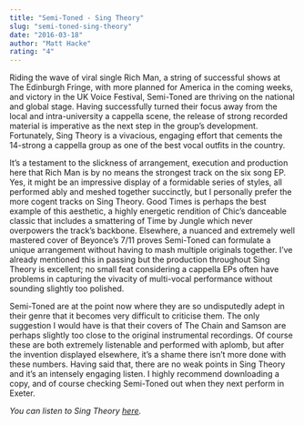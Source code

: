 ```yaml
---
title: "Semi-Toned - Sing Theory"
slug: "semi-toned-sing-theory"
date: "2016-03-18"
author: "Matt Hacke"
rating: "4"
---
```


Riding the wave of viral single Rich Man, a string of successful shows at The Edinburgh Fringe, with more planned for America in the coming weeks, and victory in the UK Voice Festival, Semi-Toned are thriving on the national and global stage. Having successfully turned their focus away from the local and intra-university a cappella scene, the release of strong recorded material is imperative as the next step in the group’s development. Fortunately, Sing Theory is a vivacious, engaging effort that cements the 14-strong a cappella group as one of the best vocal outfits in the country.

It’s a testament to the slickness of arrangement, execution and production here that Rich Man is by no means the strongest track on the six song EP. Yes, it might be an impressive display of a formidable series of styles, all performed ably and meshed together succinctly, but I personally prefer the more cogent tracks on Sing Theory. Good Times is perhaps the best example of this aesthetic, a highly energetic rendition of Chic’s danceable classic that includes a smattering of Time by Jungle which never overpowers the track’s backbone. Elsewhere, a nuanced and extremely well mastered cover of Beyonce’s 7/11 proves Semi-Toned can formulate a unique arrangement without having to mash multiple originals together. I’ve already mentioned this in passing but the production throughout Sing Theory is excellent; no small feat considering a cappella EPs often have problems in capturing the vivacity of multi-vocal performance without sounding slightly too polished.

Semi-Toned are at the point now where they are so undisputedly adept in their genre that it becomes very difficult to criticise them. The only suggestion I would have is that their covers of The Chain and Samson are perhaps slightly too close to the original instrumental recordings. Of course these are both extremely listenable and performed with aplomb, but after the invention displayed elsewhere, it’s a shame there isn’t more done with these numbers. Having said that, there are no weak points in Sing Theory and it’s an intensely engaging listen. I highly recommend downloading a copy, and of course checking Semi-Toned out when they next perform in Exeter.

_You can listen to Sing Theory [here](https://loudr.fm/release/sing-theory/btxe8)._
